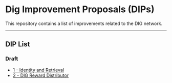# Dig Improvement Proposals (DIPs)

This repository contains a list of improvements related to the DIG network.

---

## DIP List

### Draft

- [1 - Identity and Retrieval](./DIPs/dip-0001.md)
- [2 - DIG Reward Distributor](./DIPs/dip-0002.md)
